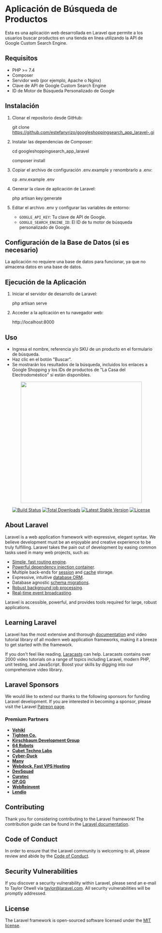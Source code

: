 # Aplicación de Búsqueda de Productos

Esta es una aplicación web desarrollada en Laravel que permite a los usuarios buscar productos en una tienda en línea utilizando la API de Google Custom Search Engine.

## Requisitos

- PHP >= 7.4
- Composer
- Servidor web (por ejemplo, Apache o Nginx)
- Clave de API de Google Custom Search Engine
- ID de Motor de Búsqueda Personalizado de Google

## Instalación

1. Clonar el repositorio desde GitHub:

   git clone https://github.com/estefanyrizo/googleshoppingsearch_app_laravel-.gi

2. Instalar las dependencias de Composer:

   cd googleshoppingsearch_app_laravel
   
   composer install

4. Copiar el archivo de configuración .env.example y renombrarlo a .env:

   cp .env.example .env

5. Generar la clave de aplicación de Laravel:

   php artisan key:generate

6. Editar el archivo .env y configurar las variables de entorno:

   - `GOOGLE_API_KEY`: Tu clave de API de Google.
   - `GOOGLE_SEARCH_ENGINE_ID`: El ID de tu motor de búsqueda personalizado de Google.

## Configuración de la Base de Datos (si es necesario)

La aplicación no requiere una base de datos para funcionar, ya que no almacena datos en una base de datos.

## Ejecución de la Aplicación

1. Iniciar el servidor de desarrollo de Laravel:

   php artisan serve

2. Acceder a la aplicación en tu navegador web:

   http://localhost:8000

## Uso

- Ingresa el nombre, referencia y/o SKU de un producto en el formulario de búsqueda.
- Haz clic en el botón "Buscar".
- Se mostrarán los resultados de la búsqueda, incluidos los enlaces a Google Shopping y los IDs de productos de "La Casa del Electrodoméstico" si están disponibles.


<p align="center"><a href="https://laravel.com" target="_blank"><img src="https://raw.githubusercontent.com/laravel/art/master/logo-lockup/5%20SVG/2%20CMYK/1%20Full%20Color/laravel-logolockup-cmyk-red.svg" width="400"></a></p>

<p align="center">
<a href="https://travis-ci.org/laravel/framework"><img src="https://travis-ci.org/laravel/framework.svg" alt="Build Status"></a>
<a href="https://packagist.org/packages/laravel/framework"><img src="https://img.shields.io/packagist/dt/laravel/framework" alt="Total Downloads"></a>
<a href="https://packagist.org/packages/laravel/framework"><img src="https://img.shields.io/packagist/v/laravel/framework" alt="Latest Stable Version"></a>
<a href="https://packagist.org/packages/laravel/framework"><img src="https://img.shields.io/packagist/l/laravel/framework" alt="License"></a>
</p>

## About Laravel

Laravel is a web application framework with expressive, elegant syntax. We believe development must be an enjoyable and creative experience to be truly fulfilling. Laravel takes the pain out of development by easing common tasks used in many web projects, such as:

- [Simple, fast routing engine](https://laravel.com/docs/routing).
- [Powerful dependency injection container](https://laravel.com/docs/container).
- Multiple back-ends for [session](https://laravel.com/docs/session) and [cache](https://laravel.com/docs/cache) storage.
- Expressive, intuitive [database ORM](https://laravel.com/docs/eloquent).
- Database agnostic [schema migrations](https://laravel.com/docs/migrations).
- [Robust background job processing](https://laravel.com/docs/queues).
- [Real-time event broadcasting](https://laravel.com/docs/broadcasting).

Laravel is accessible, powerful, and provides tools required for large, robust applications.

## Learning Laravel

Laravel has the most extensive and thorough [documentation](https://laravel.com/docs) and video tutorial library of all modern web application frameworks, making it a breeze to get started with the framework.

If you don't feel like reading, [Laracasts](https://laracasts.com) can help. Laracasts contains over 2000 video tutorials on a range of topics including Laravel, modern PHP, unit testing, and JavaScript. Boost your skills by digging into our comprehensive video library.

## Laravel Sponsors

We would like to extend our thanks to the following sponsors for funding Laravel development. If you are interested in becoming a sponsor, please visit the Laravel [Patreon page](https://patreon.com/taylorotwell).

### Premium Partners

- **[Vehikl](https://vehikl.com/)**
- **[Tighten Co.](https://tighten.co)**
- **[Kirschbaum Development Group](https://kirschbaumdevelopment.com)**
- **[64 Robots](https://64robots.com)**
- **[Cubet Techno Labs](https://cubettech.com)**
- **[Cyber-Duck](https://cyber-duck.co.uk)**
- **[Many](https://www.many.co.uk)**
- **[Webdock, Fast VPS Hosting](https://www.webdock.io/en)**
- **[DevSquad](https://devsquad.com)**
- **[Curotec](https://www.curotec.com/services/technologies/laravel/)**
- **[OP.GG](https://op.gg)**
- **[WebReinvent](https://webreinvent.com/?utm_source=laravel&utm_medium=github&utm_campaign=patreon-sponsors)**
- **[Lendio](https://lendio.com)**

## Contributing

Thank you for considering contributing to the Laravel framework! The contribution guide can be found in the [Laravel documentation](https://laravel.com/docs/contributions).

## Code of Conduct

In order to ensure that the Laravel community is welcoming to all, please review and abide by the [Code of Conduct](https://laravel.com/docs/contributions#code-of-conduct).

## Security Vulnerabilities

If you discover a security vulnerability within Laravel, please send an e-mail to Taylor Otwell via [taylor@laravel.com](mailto:taylor@laravel.com). All security vulnerabilities will be promptly addressed.

## License

The Laravel framework is open-sourced software licensed under the [MIT license](https://opensource.org/licenses/MIT).
